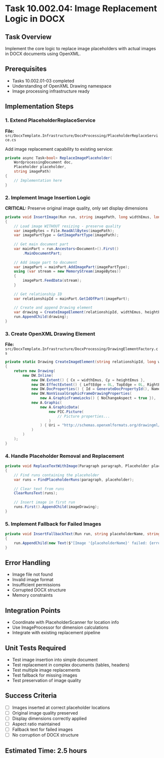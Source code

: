 # Task 10.002.04: Image Replacement Logic in DOCX

## Task Overview
Implement the core logic to replace image placeholders with actual images in DOCX documents using OpenXML.

## Prerequisites
- Tasks 10.002.01-03 completed
- Understanding of OpenXML Drawing namespace
- Image processing infrastructure ready

## Implementation Steps

### 1. Extend PlaceholderReplaceService
**File:** `src/DocxTemplate.Infrastructure/DocxProcessing/PlaceholderReplaceService.cs`

Add image replacement capability to existing service:
```csharp
private async Task<bool> ReplaceImagePlaceholder(
    WordprocessingDocument doc,
    Placeholder placeholder,
    string imagePath)
{
    // Implementation here
}
```

### 2. Implement Image Insertion Logic
**CRITICAL:** Preserve original image quality, only set display dimensions

```csharp
private void InsertImage(Run run, string imagePath, long widthEmus, long heightEmus)
{
    // Load image WITHOUT resizing - preserve quality
    var imageBytes = File.ReadAllBytes(imagePath);
    var imagePartType = GetImagePartType(imagePath);
    
    // Get main document part
    var mainPart = run.Ancestors<Document>().First()
        .MainDocumentPart;
    
    // Add image part to document
    var imagePart = mainPart.AddImagePart(imagePartType);
    using (var stream = new MemoryStream(imageBytes))
    {
        imagePart.FeedData(stream);
    }
    
    // Get relationship ID
    var relationshipId = mainPart.GetIdOfPart(imagePart);
    
    // Create and append Drawing element
    var drawing = CreateImageElement(relationshipId, widthEmus, heightEmus);
    run.AppendChild(drawing);
}
```

### 3. Create OpenXML Drawing Element
**File:** `src/DocxTemplate.Infrastructure/DocxProcessing/DrawingElementFactory.cs`

```csharp
private static Drawing CreateImageElement(string relationshipId, long widthEmus, long heightEmus)
{
    return new Drawing(
        new DW.Inline(
            new DW.Extent() { Cx = widthEmus, Cy = heightEmus },
            new DW.EffectExtent() { LeftEdge = 0L, TopEdge = 0L, RightEdge = 0L, BottomEdge = 0L },
            new DW.DocProperties() { Id = GenerateDocPropertyId(), Name = "Picture" },
            new DW.NonVisualGraphicFrameDrawingProperties(
                new A.GraphicFrameLocks() { NoChangeAspect = true }),
            new A.Graphic(
                new A.GraphicData(
                    new PIC.Picture(
                        // Picture properties...
                    )
                ) { Uri = "http://schemas.openxmlformats.org/drawingml/2006/picture" }
            )
        )
    );
}
```

### 4. Handle Placeholder Removal and Replacement
```csharp
private void ReplaceTextWithImage(Paragraph paragraph, Placeholder placeholder, Drawing imageDrawing)
{
    // Find runs containing the placeholder
    var runs = FindPlaceholderRuns(paragraph, placeholder);
    
    // Clear text from runs
    ClearRunsText(runs);
    
    // Insert image in first run
    runs.First().AppendChild(imageDrawing);
}
```

### 5. Implement Fallback for Failed Images
```csharp
private void InsertFallbackText(Run run, string placeholderName, string error)
{
    run.AppendChild(new Text($"[Image '{placeholderName}' failed: {error}]"));
}
```

## Error Handling
- Image file not found
- Invalid image format
- Insufficient permissions
- Corrupted DOCX structure
- Memory constraints

## Integration Points
- Coordinate with PlaceholderScanner for location info
- Use ImageProcessor for dimension calculations
- Integrate with existing replacement pipeline

## Unit Tests Required
- Test image insertion into simple document
- Test replacement in complex documents (tables, headers)
- Test multiple image replacements
- Test fallback for missing images
- Test preservation of image quality

## Success Criteria
- [ ] Images inserted at correct placeholder locations
- [ ] Original image quality preserved
- [ ] Display dimensions correctly applied
- [ ] Aspect ratio maintained
- [ ] Fallback text for failed images
- [ ] No corruption of DOCX structure

## Estimated Time: 2.5 hours